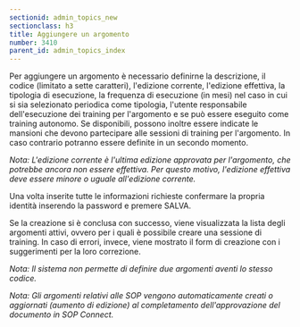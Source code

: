 ```yaml
---
sectionid: admin_topics_new
sectionclass: h3
title: Aggiungere un argomento
number: 3410
parent_id: admin_topics_index
---
```

Per aggiungere un argomento è necessario definirne la descrizione, il codice (limitato a sette caratteri), l'edizione corrente, l'edizione effettiva, la tipologia di esecuzione, la frequenza di esecuzione (in mesi) nel caso in cui si sia selezionato periodica come tipologia, l'utente responsabile dell'esecuzione dei training per l'argomento e se può essere eseguito come training autonomo. Se disponibili, possono inoltre essere indicate le mansioni che devono partecipare alle sessioni di training per l'argomento. In caso contrario potranno essere definite in un secondo momento.

_Nota: L'edizione corrente è l'ultima edizione approvata per l'argomento, che potrebbe ancora non essere effettiva. Per questo motivo, l'edizione effettiva deve essere minore o uguale all'edizione corrente._

Una volta inserite tutte le informazioni richieste confermare la propria identità inserendo la password e premere SALVA.

Se la creazione si è conclusa con successo, viene visualizzata la lista degli argomenti attivi, ovvero per i quali è possibile creare una sessione di training. In caso di errori, invece, viene mostrato il form di creazione con i suggerimenti per la loro correzione.

_Nota: Il sistema non permette di definire due argomenti aventi lo stesso codice._

_Nota: Gli argomenti relativi alle SOP vengono automaticamente creati o aggiornati (aumento di edizione) al completamento dell'approvazione del documento in SOP Connect._
